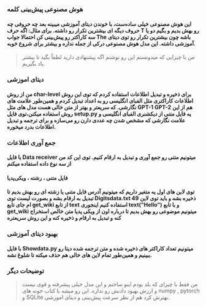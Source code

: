 ### هوش مصنوعی پیش‌بینی کلمه
#### این هوش مصنوعی خیلی ساده‌ست، با خوندن دیتای آموزشی میبینه بعد چه حروفی چه حروف دیگه ای بیشترین تکرار رو داشته‌. برای مثال: اگه حرف T رو بهش بدیم و بگیم دو یا سه کاراکتر رو پیش‌بینی کن احتمالا جواب The باشه چون بیشترین تکرار رو توی دیتای آموزشی داشته. این مدل هوش مصنوعی درکی از جمله نداره و بیشتر برای شروع خوبه.
> من با چیزایی که میدونستم این رو نوشتم اگه پیشنهادی دارید لطفاً بگید تا بیشتر یاد بگیریم.

### دیتای اموزشی 
#### من از روش **char-level** برای ذخیره و تبدیل اطلاعات استفاده کردم که توی این روش اطلاعات کاراکتری مثل الفبای انگلیسی رو به اعداد تبدیل کردم و همین‌طور علامت های نگارشی. که سریعتر و بهتر از متن خالی هست مدل های مثل GPT-1 GPT-2 هم از این روش استفاده میکنن،توی فایل **setup.py** یه فایل متنی از دیکشنری الفبای انگلیسی و علامت نگارشی که مشخص شدن چه عددی دارن رو می‌سازه و برای ترجمه و تبدیل اطلاعات بدرد میخوره.


### جمع آوری اطلاعات
#### با فایل Data receiver میتونیم متنی رو جمع آوری و تبدیل به ارقام کنیم. توی این کد من از سه نوع داده استفاده میکنم
#### فایل متنی ، رشته ، ویکی‌پدیا
#### توی لاین های اول یه متغیر داریم که میتونیم آدرس فایل متنی یا زشته ای رو بهش بدیم تا تبدیل به ارقام بشه و بصورت لیست توی Digitsdata.txt ذخیره بشه و باید توی لاین 49 ام جای تابع get_wiki از تابع text استفاده کنیم اینجوری text("Hello") و با تابع get_wiki میتونیم موضوعی رو بهش بدیم تا درباره اون از ویکی پدیا متن خالص استخراج کنه و تبدیل به ارقام و ذخیره کنه و این روش سریعتره

### بهبود دیتای آموزشی 
#### با فایل Showdata.py میتونیم تعداد کاراکتر های ذخیره شده و متن ترجمه شده دیتا رو ببینیم و همین‌طور تمام لاین های خالی هم حذف میکنه تا شلوغ نشه.


### توضیحات دیگر
> من فقط با چیزای که بلد بودم اینو ساختم و این مدل خیلی پیشرفته و قوی نیست و ارزش بهبود دادنش رو نداره. این رو میشه با کتاب خونه های numpy , pytorch و SQLite بهترش کرد هم از نظر سرعت پیش‌بینی و دیتای اموزشی.
